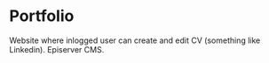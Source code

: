 # Portfolio
Website where inlogged user can create and edit CV (something like Linkedin). Episerver CMS.
